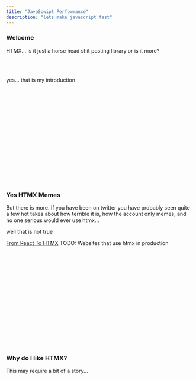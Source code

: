 ```yaml
---
title: "JavaScwipt Perfowmance"
description: "lets make javascript fast"
---
```


### Welcome
HTMX... is it just a horse head shit posting library or is it more?

<br/>
<br/>

yes... that is my introduction

<br/>
<br/>
<br/>
<br/>
<br/>
<br/>
<br/>
<br/>
<br/>
<br/>
<br/>
<br/>
<br/>
<br/>
<br/>

### Yes HTMX Memes
But there is more.  If you have been on twitter you have probably seen quite a
few hot takes about how terrible it is, how the account only memes, and no one
serious would ever use htmx...

well that is not true

[From React To HTMX](https://www.youtube.com/watch?v=3GObi93tjZI)
TODO: Websites that use htmx in production

<br/>
<br/>
<br/>
<br/>
<br/>
<br/>
<br/>
<br/>
<br/>
<br/>
<br/>
<br/>
<br/>
<br/>
<br/>

### Why do I like HTMX?
This may require a bit of a story...

<br/>
<br/>
<br/>
<br/>
<br/>
<br/>
<br/>
<br/>
<br/>
<br/>
<br/>
<br/>
<br/>
<br/>
<br/>

